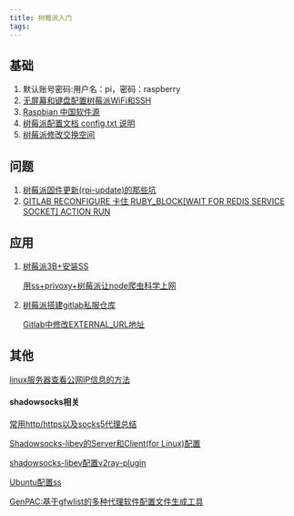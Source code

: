 ```yaml
---
title: 树莓派入门
tags:
---
```



## 基础

1. 默认账号密码:用户名：pi，密码：raspberry 
2. [无屏幕和键盘配置树莓派WiFi和SSH](https://shumeipai.nxez.com/2017/09/13/raspberry-pi-network-configuration-before-boot.html)
3. [Raspbian 中国软件源](https://shumeipai.nxez.com/2013/08/31/raspbian-chinese-software-source.html)
4. [树莓派配置文档 config.txt 说明](https://shumeipai.nxez.com/2015/11/23/raspberry-pi-configuration-file-config-txt-nstructions.html)
5. [树莓派修改交换空间](https://lanseyujie.com/post/raspberry-pi-expand-swap-space.html)

## 问题

1. [树莓派固件更新(rpi-update)的那些坑](https://zhuanlan.zhihu.com/p/137745265)
2. [GITLAB RECONFIGURE 卡住 RUBY_BLOCK[WAIT FOR REDIS SERVICE SOCKET] ACTION RUN](https://www.freesion.com/article/6174849821/)
   





## 应用
1. [树莓派3B+安装SS](http://www.cetclab.com/index.php/2019/05/07/3bss/)
   
   [用ss+privoxy+树莓派让node爬虫科学上网](http://www.suoniao.com/article/46293)

2. [树莓派搭建gitlab私服仓库](https://about.gitlab.com/install/#raspberry-pi-os)

   [Gitlab中修改EXTERNAL_URL地址](https://baijiahao.baidu.com/s?id=1620172148149401855&wfr=spider&for=pc)


## 其他
[linux服务器查看公网IP信息的方法](https://www.cnblogs.com/ksguai/p/6090115.html)

#### shadowsocks相关
[常用http/https以及socks5代理总结](https://www.cnblogs.com/hupeng1234/p/9783336.html)

[Shadowsocks-libev的Server和Client(for Linux)配置](https://ochicken.top/2019/10/11/20191011-Shadowsocks-libev/)

[shadowsocks-libev配置v2ray-plugin](https://jackzhou.co/?p=108)

[Ubuntu配置ss](https://www.dazhuanlan.com/2020/02/11/5e424f0d34aec/)

[GenPAC:基于gfwlist的多种代理软件配置文件生成工具](https://github.com/jinnlynn/genpac)